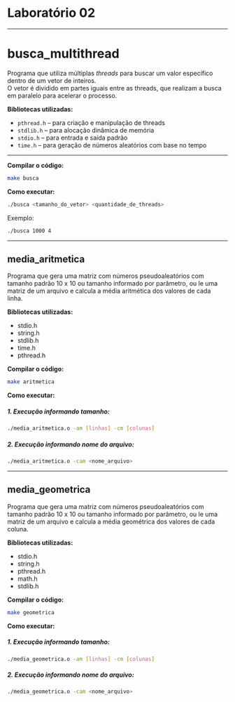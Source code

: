 # Laboratório 02

---

# busca_multithread

Programa que utiliza múltiplas _threads_ para buscar um valor específico dentro de um vetor de inteiros.  
O vetor é dividido em partes iguais entre as threads, que realizam a busca em paralelo para acelerar o processo.

**Bibliotecas utilizadas:**

-   `pthread.h` – para criação e manipulação de threads
-   `stdlib.h` – para alocação dinâmica de memória
-   `stdio.h` – para entrada e saída padrão
-   `time.h` – para geração de números aleatórios com base no tempo

---

**Compilar o código:**

```bash
make busca
```

**Como executar:**

```bash
./busca <tamanho_do_vetor> <quantidade_de_threads>
```

Exemplo:

```bash
./busca 1000 4
```

---

## media_aritmetica

Programa que gera uma matriz com números pseudoaleatórios com tamanho padrão 10 x 10
ou tamanho informado por parâmetro, ou le uma matriz de um arquivo e calcula a média aritmética
dos valores de cada linha.

**Bibliotecas utilizadas:**

-   stdio.h
-   string.h
-   stdlib.h
-   time.h
-   pthread.h

**Compilar o código:**

```bash
make aritmetica
```

**Como executar:**

##### **1. Execução informando tamanho:**

```bash
./media_aritmetica.o -am [linhas] -cm [colunas]
```

##### **2. Execução informando nome do arquivo:**

```bash
./media_aritmetica.o -cam <nome_arquivo>
```

---

## media_geometrica

Programa que gera uma matriz com números pseudoaleatórios com tamanho padrão 10 x 10
ou tamanho informado por parâmetro, ou le uma matriz de um arquivo e calcula a média geométrica
dos valores de cada coluna.

**Bibliotecas utilizadas:**

-   stdio.h
-   string.h
-   pthread.h
-   math.h
-   stdlib.h

**Compilar o código:**

```bash
make geometrica
```

**Como executar:**

##### **1. Execução informando tamanho:**

```bash
./media_geometrica.o -am [linhas] -cm [colunas]
```

##### **2. Execução informando nome do arquivo:**

```bash
./media_geometrica.o -cam <nome_arquivo>
```
